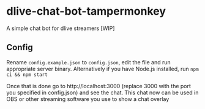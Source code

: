 # dlive-chat-bot-tampermonkey
A simple chat bot for dlive streamers [WIP]

## Config
Rename `config.example.json` to `config.json`, edit the file and run appropriate server binary.
Alternatively if you have Node.js installed, run `npm ci && npm start`

Once that is done go to http://localhost:3000 (replace 3000 with the port you specified in config.json) and see the chat. This chat now can be used in OBS or other streaming software you use to show a chat overlay